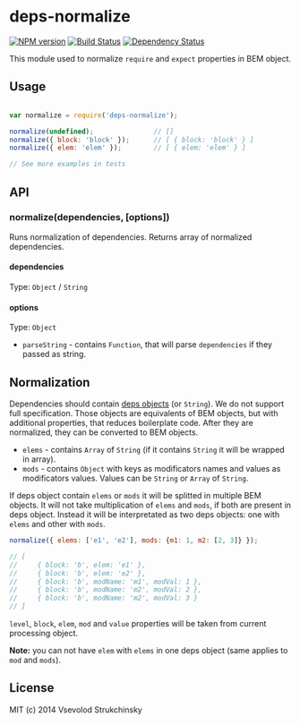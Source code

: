 # deps-normalize

[![NPM version][npm-image]][npm-url] [![Build Status][travis-image]][travis-url] [![Dependency Status][depstat-image]][depstat-url]

This module used to normalize `require` and `expect` properties in BEM object.

## Usage

```js

var normalize = require('deps-normalize');

normalize(undefined);               // []
normalize({ block: 'block' });      // [ { block: 'block' } ]
normalize({ elem: 'elem' });        // [ { elem: 'elem' } ]

// See more examples in tests
```

## API

### normalize(dependencies, [options])

Runs normalization of dependencies. Returns array of normalized dependencies.

#### dependencies
Type: `Object` / `String`

#### options
Type: `Object`

 * `parseString` - contains `Function`, that will parse `dependencies` if they passed as string.

## Normalization

Dependencies should contain [deps objects](http://bem.info/tools/bem/bem-tools/depsjs/) (or `String`). We do not support full specification. Those objects are equivalents of BEM objects, but with additional properties, that reduces boilerplate code. After they are normalized, they can be converted to BEM objects.

 * `elems` - contains `Array` of `String` (if it contains `String` it will be wrapped in array).
 * `mods` - contains `Object` with keys as modificators names and values as modificators values. Values can be `String` or `Array` of `String`.

If deps object contain `elems` or `mods` it will be splitted in multiple BEM objects. It will not take multiplication of `elems` and `mods`, if both are present in deps object. Instead it will be interpretated as two deps objects: one with `elems` and other with `mods`.

```js
normalize({ elems: ['e1', 'e2'], mods: {m1: 1, m2: [2, 3]} });

// [
//     { block: 'b', elem: 'e1' },
//     { block: 'b', elem: 'e2' },
//     { block: 'b', modName: 'm1', modVal: 1 },
//     { block: 'b', modName: 'm2', modVal: 2 },
//     { block: 'b', modName: 'm2', modVal: 3 }
// ]
```

`level`, `block`, `elem`, `mod` and `value` properties will be taken from current processing object.

__Note:__ you can not have `elem` with `elems` in one deps object (same applies to `mod` and `mods`).

## License

MIT (c) 2014 Vsevolod Strukchinsky

[npm-url]: https://npmjs.org/package/deps-normalize
[npm-image]: http://img.shields.io/npm/v/deps-normalize.svg?style=flat

[travis-url]: http://travis-ci.org/getbem/deps-normalize
[travis-image]: http://img.shields.io/travis/getbem/deps-normalize.svg?branch=master&style=flat

[depstat-url]: https://david-dm.org/getbem/deps-normalize
[depstat-image]: http://img.shields.io/david/getbem/deps-normalize.svg?style=flat
